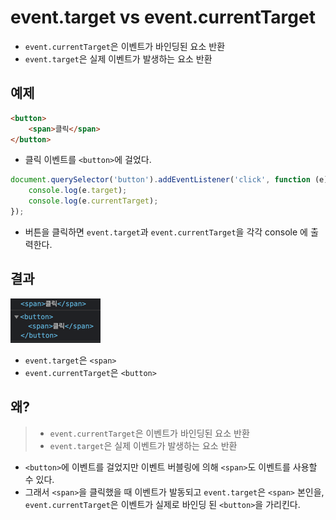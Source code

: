 # event.target vs event.currentTarget
- `event.currentTarget`은 이벤트가 바인딩된 요소 반환
- `event.target`은 실제 이벤트가 발생하는 요소 반환

## 예제
```html
<button>
    <span>클릭</span>
</button>
```
- 클릭 이벤트를 `<button>`에 걸었다.
```javascript
document.querySelector('button').addEventListener('click', function (e) {
    console.log(e.target);
    console.log(e.currentTarget);
});
```
- 버튼을 클릭하면 `event.target`과 `event.currentTarget`을 각각 console 에 출력한다.

## 결과
![code result](.%5B20210521%5D_event_target_vs_currenttarget_images/3d9008fa.png)
- `event.target`은 `<span>`
- `event.currentTarget`은 `<button>`

## 왜?
>- `event.currentTarget`은 이벤트가 바인딩된 요소 반환
>- `event.target`은 실제 이벤트가 발생하는 요소 반환

- `<button>`에 이벤트를 걸었지만 이벤트 버블링에 의해 `<span>`도 이벤트를 사용할 수 있다.
- 그래서 `<span>`을 클릭했을 때 이벤트가 발동되고
  `event.target`은 `<span>` 본인을,
  `event.currentTarget`은 이벤트가 실제로 바인딩 된 `<button>`을 가리킨다.
